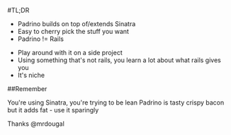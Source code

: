 #TL;DR

* Padrino builds on top of/extends Sinatra
* Easy to cherry pick the stuff you want
* Padrino != Rails


<!-- this is my advice if you're going to play around with Padrino -->

* Play around with it on a side project
* Using something that's not rails, you learn a lot about what rails gives you
* It's niche



##Remember 

You're using Sinatra, you're trying to be lean 
Padrino is tasty crispy bacon but it adds fat - use it sparingly

Thanks
@mrdougal

